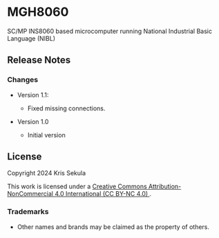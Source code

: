 # MGH8060
SC/MP INS8060 based microcomputer running National Industrial Basic Language (NIBL)

## Release Notes

### Changes

* Version 1.1:
  
  * Fixed missing connections. 

* Version 1.0
  
  * Initial version

## License

Copyright 2024 Kris Sekula

This work is licensed under a [Creative Commons Attribution-NonCommercial 4.0 International (CC BY-NC 4.0) ](https://creativecommons.org/licenses/by-nc/4.0/).

### Trademarks

* Other names and brands may be claimed as the property of others.
